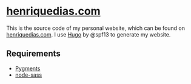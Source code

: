 # [henriquedias.com][1]

This is the source code of my personal website, which can be found on [henriquedias.com][1]. I use [Hugo][2] by @spf13 to generate my website.

## Requirements

+ [Pygments][3]
+ [node-sass][4]

[1]: https://henriquedias.com
[2]: https://github.com/spf13/hugo
[3]: http://pygments.org/
[4]: https://www.npmjs.com/package/node-sass
